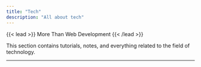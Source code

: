 ```yaml
---
title: "Tech"
description: "All about tech"
---
```


{{< lead >}}
More Than Web Development
{{< /lead >}}

This section contains tutorials, notes, and everything related to the field of technology.

---
